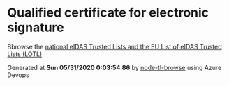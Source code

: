 # Qualified certificate for electronic signature 
 Bbrowse the [national eIDAS Trusted Lists and the EU List of eIDAS Trusted Lists (LOTL)](https://webgate.ec.europa.eu/tl-browser/#/) 
 
 
Generated at **Sun 05/31/2020  0:03:54.86** by [node-tl-browse](https://github.com/ymedlop/node-tl-browser) using Azure Devops 
